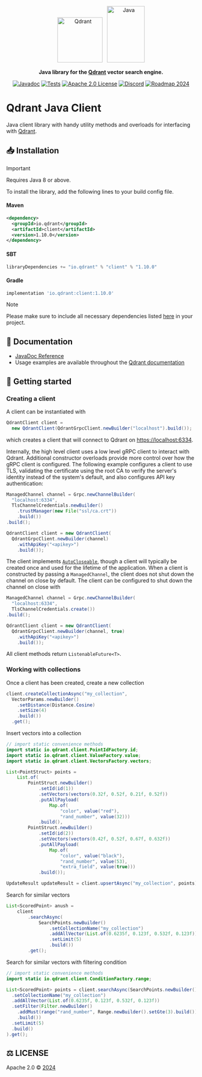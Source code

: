 <p align="center">
  <img height="120" src="https://github.com/qdrant/qdrant/raw/master/docs/logo.svg" alt="Qdrant">
  &nbsp;
  <img height="150" width="100" src="./resources/java-logo-small.svg" alt="Java">

</p>

<p align="center">
    <b>Java library for the <a href="https://github.com/qdrant/qdrant">Qdrant</a> vector search engine.</b>
</p>

<p align="center">
    <a href="https://qdrant.github.io/java-client"><img src="https://img.shields.io/badge/Docs-Javadoc%203.6.2-success" alt="Javadoc"></a>
    <a href="https://github.com/qdrant/java-client/actions/workflows/cd.yml"><img src="https://github.com/qdrant/java-client/actions/workflows/cd.yml/badge.svg?branch=master" alt="Tests"></a>
    <a href="https://github.com/qdrant/java-client/blob/master/LICENSE"><img src="https://img.shields.io/badge/License-Apache%202.0-success" alt="Apache 2.0 License"></a>
    <a href="https://qdrant.to/discord"><img src="https://img.shields.io/badge/Discord-Qdrant-5865F2.svg?logo=discord" alt="Discord"></a>
    <a href="https://qdrant.to/roadmap"><img src="https://img.shields.io/badge/Roadmap-2024-bc1439.svg" alt="Roadmap 2024"></a>
</p>

# Qdrant Java Client

Java client library with handy utility methods and overloads for interfacing with [Qdrant](https://qdrant.tech/).

## 📥 Installation

> [!IMPORTANT]  
> Requires Java 8 or above.

To install the library, add the following lines to your build config file.

#### Maven

```xml
<dependency>
  <groupId>io.qdrant</groupId>
  <artifactId>client</artifactId>
  <version>1.10.0</version>
</dependency>
```

#### SBT

```sbt
libraryDependencies += "io.qdrant" % "client" % "1.10.0"
```

#### Gradle

```gradle
implementation 'io.qdrant:client:1.10.0'
```

> [!NOTE]  
> Please make sure to include all necessary dependencies listed [here](https://central.sonatype.com/artifact/io.qdrant/client/dependencies) in your project.

## 📖 Documentation

- [JavaDoc Reference](https://qdrant.github.io/java-client/)
- Usage examples are available throughout the [Qdrant documentation](https://qdrant.tech/documentation/quick-start/)

## 🔌 Getting started

### Creating a client

A client can be instantiated with

```java
QdrantClient client = 
  new QdrantClient(QdrantGrpcClient.newBuilder("localhost").build());
```

which creates a client that will connect to Qdrant on <https://localhost:6334>.

Internally, the high level client uses a low level gRPC client to interact with
Qdrant. Additional constructor overloads provide more control over how the gRPC
client is configured. The following example configures a client to use TLS,
validating the certificate using the root CA to verify the server's identity
instead of the system's default, and also configures API key authentication:

```java
ManagedChannel channel = Grpc.newChannelBuilder(
  "localhost:6334",
  TlsChannelCredentials.newBuilder()
    .trustManager(new File("ssl/ca.crt"))
    .build())
.build();

QdrantClient client = new QdrantClient(
  QdrantGrpcClient.newBuilder(channel)
    .withApiKey("<apikey>")
    .build());
```

The client implements [`AutoCloseable`](https://docs.oracle.com/javase/8/docs/api/java/lang/AutoCloseable.html),
though a client will typically be created once and used for the lifetime of the
application. When a client is constructed by passing a `ManagedChannel`, the
client does not shut down the channel on close by default. The client can be
configured to shut down the channel on close with

```java
ManagedChannel channel = Grpc.newChannelBuilder(
  "localhost:6334", 
  TlsChannelCredentials.create())
.build();

QdrantClient client = new QdrantClient(
  QdrantGrpcClient.newBuilder(channel, true)
    .withApiKey("<apikey>")
    .build());
```

All client methods return `ListenableFuture<T>`.

### Working with collections

Once a client has been created, create a new collection

```java
client.createCollectionAsync("my_collection",
  VectorParams.newBuilder()
    .setDistance(Distance.Cosine)
    .setSize(4)
    .build())
  .get();
```

Insert vectors into a collection

```java
// import static convenience methods
import static io.qdrant.client.PointIdFactory.id;
import static io.qdrant.client.ValueFactory.value;
import static io.qdrant.client.VectorsFactory.vectors;

List<PointStruct> points =
    List.of(
        PointStruct.newBuilder()
            .setId(id(1))
            .setVectors(vectors(0.32f, 0.52f, 0.21f, 0.52f))
            .putAllPayload(
                Map.of(
                    "color", value("red"),
                    "rand_number", value(32)))
            .build(),
        PointStruct.newBuilder()
            .setId(id(2))
            .setVectors(vectors(0.42f, 0.52f, 0.67f, 0.632f))
            .putAllPayload(
                Map.of(
                    "color", value("black"),
                    "rand_number", value(53),
                    "extra_field", value(true)))
            .build());

UpdateResult updateResult = client.upsertAsync("my_collection", points).get();
```

Search for similar vectors

```java
List<ScoredPoint> anush =
    client
        .searchAsync(
            SearchPoints.newBuilder()
                .setCollectionName("my_collection")
                .addAllVector(List.of(0.6235f, 0.123f, 0.532f, 0.123f))
                .setLimit(5)
                .build())
        .get();
```

Search for similar vectors with filtering condition

```java
// import static convenience methods
import static io.qdrant.client.ConditionFactory.range;

List<ScoredPoint> points = client.searchAsync(SearchPoints.newBuilder()
  .setCollectionName("my_collection")
  .addAllVector(List.of(0.6235f, 0.123f, 0.532f, 0.123f))
  .setFilter(Filter.newBuilder()
    .addMust(range("rand_number", Range.newBuilder().setGte(3).build()))
    .build())
  .setLimit(5)
  .build()
).get();
```

## ⚖️ LICENSE

Apache 2.0 © [2024](https://github.com/qdrant/java-client/blob/master/LICENSE)
